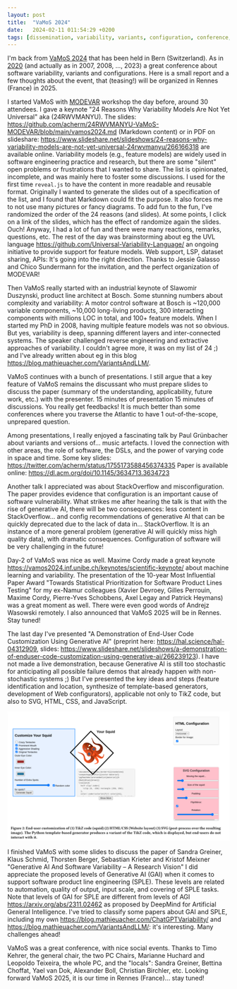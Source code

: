 ```yaml
---
layout: post
title:  "VaMoS 2024"
date:   2024-02-11 011:54:29 +0200
tags: [dissemination, variability, variants, configuration, conference, vamos] 
---
```


I'm back from [VaMoS 2024](https://vamos2024.inf.unibe.ch/) that has been held in Bern (Switzerland). As in [2020](https://blog.mathieuacher.com/VaMoS2020/) (and actually as in 2007, 2008, ..., 2023) a great conference about software variability, variants and configurations. 
Here is a small report and a few thoughts about the event, that (teasing!) will be organized in Rennes (France) in 2025.

I started VaMoS with [MODEVAR](https://modevar.github.io/) workshop the day before, around 30 attendees. 
I gave a keynote "24 Reasons Why Variability Models Are Not Yet Universal" aka (24RWVMANYU). 
The slides: https://github.com/acherm/24RWVMANYU-VaMoS-MODEVAR/blob/main/vamos2024.md (Markdown content) or in PDF on slideshare: https://www.slideshare.net/slideshows/24-reasons-why-variability-models-are-not-yet-universal-24rwvmanyu/266166318 are available online. 
Variability models (e.g., feature models) are widely used in software engineering practice and research, but there are some "silent" open problems or frustrations that I wanted to share. 
The list is opinionated, incomplete, and was mainly here to foster some discussions. 
I used for the first time `reveal.js` to have the content in more readable and reusable format. Originally I wanted to generate the slides out of a specification of the list, and I found that Markdown could fit the purpose. It also forces me to not use many pictures or fancy diagrams. 
To add fun to the fun, I've randomized the order of the 24 reasons (and slides). At some points, I click on a link of the slides, which has the effect of randomize again the slides. Ouch! 
Anyway, I had a lot of fun and there were many reactions, remarks, questions, etc. 
The rest of the day was brainstorming about eg the UVL language https://github.com/Universal-Variability-Language/ an ongoing initiative to provide support for feature models. Web support, LSP, dataset sharing, APIs: It's going into the right direction.
Thanks to Jessie Galasso and Chico Sundermann for the invitation, and the perfect organization of MODEVAR! 

Then VaMoS really started with an industrial keynote of Slawomir Duszynski, product line architect at Bosch.
Some stunning numbers about complexity and variability: A motor control software at Bosch is ~120,000 variable components, ~10,000 long-living products, 300 interacting components with millions LOC in total, and 100+ feature models. 
When I started my PhD in 2008, having multiple feature models was not so obvious. But yes, variability is deep, spanning different layers and inter-connected systems. 
The speaker challenged reverse engineering and extractive approaches of variability. I couldn't agree more, it was on my list of 24 ;) and I've already written about eg in this blog https://blog.mathieuacher.com/VariantsAndLLM/. 

VaMoS continues with a bunch of presentations. I still argue that a key feature of VaMoS remains the discussant who must prepare slides to discuss the paper (summary of the understanding, applicability, future work, etc.) with the presenter. 15 minutes of presentation 15 minutes of discussions. You really get feedbacks! It is much better than some conferences where you traverse the Atlantic to have 1 out-of-the-scope, unprepared question. 

Among presentations, I really enjoyed a fascinating talk by Paul Grünbacher about variants and versions of... music artefacts. I loved the connection with other areas, the role of software, the DSLs, and the power of varying code in space and time. Some key slides: https://twitter.com/acherm/status/1755173588456374335
Paper is available online: https://dl.acm.org/doi/10.1145/3634713.3634723 

Another talk I appreciated was about StackOverflow and misconfiguration. The paper provides evidence that configuration is an important cause of software vulnerability. 
What strikes me after hearing the talk is that with the rise of generative AI, there will be two consequences: less content in StackOverflow... and config recommendations of generative AI that can be quickly deprecated due to the lack of data in... StackOverflow. 
It is an instance of a more general problem (generative AI will quickly miss high quality data), with dramatic consequences. 
Configuration of software will be very challenging in the future!  


Day-2 of VaMoS was nice as well. Maxime Cordy made a great keynote https://vamos2024.inf.unibe.ch/keynotes/scientific-keynote/ about machine learning and variability. 
The presentation of the 10-year Most Influential Paper Award "Towards Statistical Prioritization for Software Product Lines Testing" for my ex-Namur colleagues (Xavier Devroey, Gilles Perrouin, Maxime Cordy, Pierre-Yves Schobbens, Axel Legay and Patrick Heymans) was a great moment as well. There were even good words of Andrejz Wasowski remotely. I also announced that VaMoS 2025 will be in Rennes. Stay tuned! 

The last day I've presented "A Demonstration of End-User Code Customization Using Generative AI" (preprint here: https://hal.science/hal-04312909, slides: https://www.slideshare.net/slideshows/a-demonstration-of-enduser-code-customization-using-generative-ai/266239123). 
I have not made a live demonstration, because Generative AI is still too stochastic for anticipating all possible failure demos that already happen with non-stochastic systems ;) 
But I've presented the key ideas and steps (feature identification and location, synthesize of template-based generators, development of Web configurators), applicable not only to TikZ code, but also to SVG, HTML, CSS, and JavaScript. 

![](/assets/WebTikZVariation.png)

I finished VaMoS with some slides to discuss the paper of Sandra Greiner, Klaus Schmid, Thorsten Berger, Sebastian Krieter and Kristof Meixner "Generative AI And Software Variability – A Research Vision" I did appreciate the proposed levels of Generative AI (GAI) when it comes to support software product line engineering (SPLE). These levels are related to automation, quality of output, input scale, and covering of SPLE tasks. Note that levels of GAI for SPLE are different from levels of AGI https://arxiv.org/abs/2311.02462 as proposed by DeepMind for Artificial General Intelligence. I've tried to classify some papers about GAI and SPLE, including my own https://blog.mathieuacher.com/ChatGPTVariability/ and https://blog.mathieuacher.com/VariantsAndLLM/: it's interesting. Many challenges ahead!

VaMoS was a great conference, with nice social events. Thanks to Timo Kehrer, the general chair, the two PC Chairs, Marianne Huchard and Leopoldo Teixeira, the whole PC, and the "locals": Sandra Greiner, Bettina Choffat, Yael van Dok, Alexander Boll, Christian Birchler, etc. 
Looking forward VaMoS 2025, it is our time in Rennes (France)... stay tuned!


 



